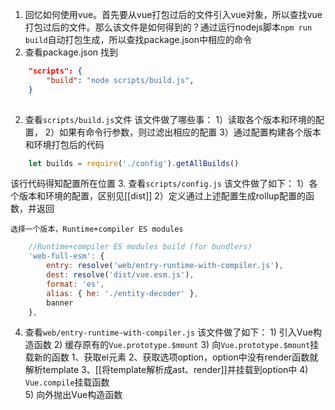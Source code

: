 1. 回忆如何使用vue。首先要从vue打包过后的文件引入vue对象，所以查找vue打包过后的文件。那么该文件是如何得到的？通过运行nodejs脚本```npm run build```自动打包生成，所以查找package.json中相应的命令
2. 查看package.json
找到 
```json
	"scripts": {
		"build": "node scripts/build.js",
	}
	
```
2. 查看```scripts/build.js```文件
该文件做了哪些事：
	1）读取各个版本和环境的配置，
	2）如果有命令行参数，则过滤出相应的配置
	3）通过配置构建各个版本和环境打包后的代码
```js
	let builds = require('./config').getAllBuilds()
```
该行代码得知配置所在位置
3. 查看```scripts/config.js```
	该文件做了如下：
		1）各个版本和环境的配置，区别见[[dist]]
		2）定义通过上述配置生成rollup配置的函数，并返回
	
	选择一个版本，Runtime+compiler ES modules
```javascript
	//Runtime+compiler ES modules build (for bundlers)
	'web-full-esm': {
		entry: resolve('web/entry-runtime-with-compiler.js'),
		dest: resolve('dist/vue.esm.js'),
		format: 'es',
		alias: { he: './entity-decoder' },
		banner
	},
```
4. 查看```web/entry-runtime-with-compiler.js```
	该文件做了如下：
		1) 引入Vue构造函数
		2) 缓存原有的```Vue.prototype.$mount```
		3) 向```Vue.prototype.$mount```挂载新的函数
				1、获取el元素
				2、获取选项option，option中没有render函数就解析template
				3、[[将template解析成ast、render]]并挂载到option中
		4) ```Vue.compile```挂载函数		
		5) 向外抛出Vue构造函数